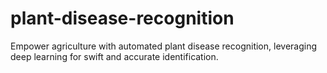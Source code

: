 # plant-disease-recognition
Empower agriculture with automated plant disease recognition, leveraging deep learning for swift and accurate identification.
